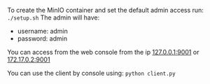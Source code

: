 To create the MinIO container and set the default admin access run:
```./setup.sh```
The admin will have:
  - username: admin
  - password: admin

You can access from the web console from the ip [127.0.0.1:9001](127.0.0.1:9001) or [172.17.0.2:9001](172.17.0.2:9001)

You can use the client by console using:
```python client.py```
